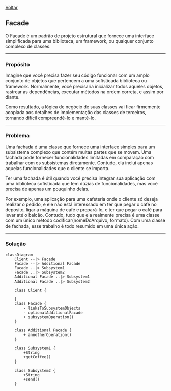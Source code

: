 [Voltar](../../README.md)
## Facade
O Facade é um padrão de projeto estrutural que fornece uma interface simplificada para uma biblioteca, um framework, ou qualquer conjunto complexo de classes.

---
### Propósito
Imagine que você precisa fazer seu código funcionar com um amplo conjunto de objetos que pertencem a uma sofisticada biblioteca ou framework. Normalmente, você precisaria inicializar todos aqueles objetos, rastrear as dependências, executar métodos na ordem correta, e assim por diante.

Como resultado, a lógica de negócio de suas classes vai ficar firmemente acoplada aos detalhes de implementação das classes de terceiros, tornando difícil compreendê-lo e mantê-lo.

---
### Problema
Uma fachada é uma classe que fornece uma interface simples para um subsistema complexo que contém muitas partes que se movem. Uma fachada pode fornecer funcionalidades limitadas em comparação com trabalhar com os subsistemas diretamente. Contudo, ela inclui apenas aquelas funcionalidades que o cliente se importa.

Ter uma fachada é útil quando você precisa integrar sua aplicação com uma biblioteca sofisticada que tem dúzias de funcionalidades, mas você precisa de apenas um pouquinho delas.

Por exemplo, uma aplicação para uma cafeteria onde o cliente só deseja realizar o pedido, e ele não está interessado em ter que pegar o café no deposito, ligar a máquina de café e prepará-lo, e ter que pegar o café para levar até o balcão. Contudo, tudo que ela realmente precisa é uma classe com um único método codificar(nomeDoArquivo, formato). Com uma classe de fachada, esse trabalho é todo resumido em uma única ação.

---
### Solução
```mermaid
classDiagram
    Client --|> Facade
    Facade --|> Additional Facade
    Facade ..|> Subsystem1
    Facade ..|> Subsystem2
    Additional Facade ..|> Subsystem1
    Additional Facade ..|> Subsystem2

    class Client {

    }
    class Facade {
        - linksToSubsystemObjects
        - optionalAdditionalFacade
        + subsystemOperation()
    }

    class Additional Facade {
        + annotherOperation()
    }

    class Subsystem1 {
        +String
        +getCoffee()
    }

    class Subsystem2 {
        +String
        +send()
    }
```